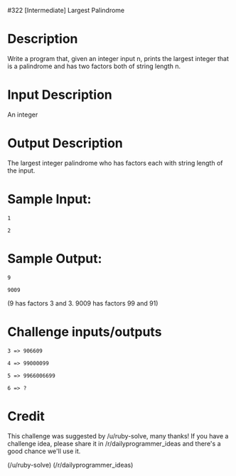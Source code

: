 #322 [Intermediate] Largest Palindrome

# Description
Write a program that, given an integer input n, prints the largest integer that is a palindrome and has two factors both of string length n.

# Input Description
An integer

# Output Description
The largest integer palindrome who has factors each with string length of the input.

# Sample Input:

```
1

2
```
# Sample Output:

```
9

9009
```
(9 has factors 3 and 3.  9009 has factors 99 and 91)

# Challenge inputs/outputs

```
3 => 906609

4 => 99000099

5 => 9966006699

6 => ?
```
# Credit
This challenge was suggested by /u/ruby-solve, many thanks! If you have a challenge idea, please share it in /r/dailyprogrammer_ideas and there's a good chance we'll use it. 

(/u/ruby-solve)
(/r/dailyprogrammer_ideas)
